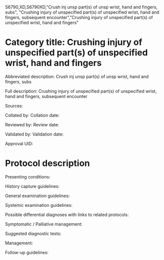 S6790,XD,S6790XD,"Crush inj unsp part(s) of unsp wrist, hand and fingers, subs", "Crushing injury of unspecified part(s) of unspecified wrist, hand and fingers, subsequent encounter","Crushing injury of unspecified part(s) of unspecified wrist, hand and fingers"
# Category title: Crushing injury of unspecified part(s) of unspecified wrist, hand and fingers

Abbreviated description: Crush inj unsp part(s) of unsp wrist, hand and fingers, subs

Full description: Crushing injury of unspecified part(s) of unspecified wrist, hand and fingers, subsequent encounter

Sources:

Collated by:
Collation date:

Reviewed by:
Review date:

Validated by:
Validation date:

Approval UID:

# Protocol description

Presenting conditions:

History capture guidelines:

General examination guidelines:

Systemic examination guidelines:

Possible differential diagnoses with links to related protocols:

Symptomatic / Palliative management:

Suggested diagnostic tests:

Management:

Follow-up guidelines:

